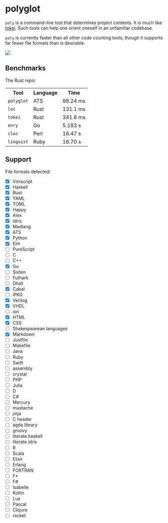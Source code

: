# polyglot

`poly` is a command-line tool that determines project contents. It is much
like [tokei](https://github.com/Aaronepower/tokei). Such tools can help one
orient oneself in an unfamiliar codebase.

`poly` is currently faster than all other code counting tools, though it
supports far fewer file formats than is desirable.

<img src=https://github.com/vmchale/polyglot/raw/master/screenshot.png>

## Benchmarks

The Rust repo:

<table>
  <tr>
    <th>Tool</th>
    <th>Language</th>
    <th>Time</th>
  </tr>
  <tr>
    <td><code>polyglot</code></td>
    <td>ATS</td>
    <td>98.24 ms</td>
  </tr>
  <tr>
    <td><code>loc</code></td>
    <td>Rust</td>
    <td>131.1 ms</td>
  </tr>
  <tr>
    <td><code>tokei</code></td>
    <td>Rust</td>
    <td>341.8 ms</td>
  </tr>
  <tr>
    <td><code>enry</code></td>
    <td>Go</td>
    <td>5.183 s</td>
  </tr>
  <tr>
    <td><code>cloc</code></td>
    <td>Perl</td>
    <td>16.47 s</td>
  </tr>
  <tr>
    <td><code>linguist</code></td>
    <td>Ruby</td>
    <td>16.70 s</td>
  </tr>
</table>

## Support

File formats detected:
  - [x] Vimscript
  - [x] Haskell
  - [x] Rust
  - [x] YAML
  - [x] TOML
  - [x] Happy
  - [x] Alex
  - [x] Idris
  - [x] Madlang
  - [x] ATS
  - [x] Python
  - [x] Elm
  - [ ] PureScript
  - [ ] C
  - [ ] C++
  - [x] Go
  - [ ] Sixten
  - [ ] Futhark
  - [ ] Dhall
  - [x] Cabal
  - [ ] iPKG
  - [x] Verilog
  - [x] VHDL
  - [ ] ion
  - [x] HTML
  - [x] CSS
  - [ ] Shakespearean languages
  - [x] Markdown
  - [ ] Justfile
  - [ ] Makefile
  - [ ] Java
  - [ ] Ruby
  - [ ] Swift
  - [ ] assembly
  - [ ] crystal
  - [ ] PHP
  - [ ] Julia
  - [ ] D
  - [ ] C#
  - [ ] Mercury
  - [ ] mustache
  - [ ] jinja
  - [ ] C header
  - [ ] agda library
  - [ ] groovy
  - [ ] literate haskell
  - [ ] literate idris
  - [ ] R
  - [ ] Scala
  - [ ] Elixir
  - [ ] Erlang
  - [ ] FORTRAN
  - [ ] F\*
  - [ ] F#
  - [ ] Isabelle
  - [ ] Kotlin
  - [ ] Lua
  - [ ] Pascal
  - [ ] Clojure
  - [ ] racket
